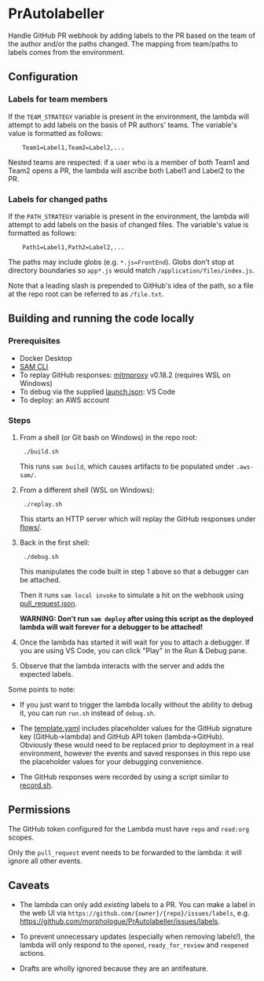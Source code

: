 # PrAutolabeller

Handle GitHub PR webhook by adding labels to the PR based on the team of the author and/or the
paths changed. The mapping from team/paths to labels comes from the environment.

## Configuration
### Labels for team members
If the `TEAM_STRATEGY` variable is present in the environment, the lambda will attempt to add labels on the basis of PR authors' teams. The variable's value is formatted as follows:

        Team1=Label1,Team2=Label2,...

Nested teams are respected: if a user who is a member of both Team1 and Team2 opens a PR, the lambda will ascribe both Label1 and Label2 to the PR.

### Labels for changed paths
If the `PATH_STRATEGY` variable is present in the environment, the lambda will attempt to add labels on the basis of changed files. The variable's value is formatted as follows:

        Path1=Label1,Path2=Label2,...

The paths may include globs (e.g. `*.js=FrontEnd`). Globs don't stop at directory boundaries so `app*.js` would match `/application/files/index.js`.

Note that a leading slash is prepended to GitHub's idea of the path, so a file at the repo root can be referred to as `/file.txt`.

## Building and running the code locally

### Prerequisites
* Docker Desktop
* [SAM CLI](https://docs.aws.amazon.com/serverless-application-model/latest/developerguide/serverless-sam-cli-install.html)
* To replay GitHub responses: [mitmproxy](https://docs.mitmproxy.org/stable/overview-installation/) v0.18.2 (requires WSL on Windows)
* To debug via the supplied [launch.json](.vscode/launch-json): VS Code
* To deploy: an AWS account

### Steps
1. From a shell (or Git bash on Windows) in the repo root:

        ./build.sh

    This runs `sam build`, which causes artifacts to be populated under `.aws-sam/`.

1. From a different shell (WSL on Windows):

        ./replay.sh

    This starts an HTTP server which will replay the GitHub responses under [flows/](flows/).

1. Back in the first shell:

        ./debug.sh

    This manipulates the code built in step 1 above so that a debugger can be attached.

    Then it runs `sam local invoke` to simulate a hit on the webhook using [pull_request.json](events/pull_request.json).

    **WARNING: Don't run `sam deploy` after using this script as the deployed lambda will wait forever for a debugger to be attached!**

1. Once the lambda has started it will wait for you to attach a debugger. If you are using VS Code, you can click "Play" in the Run & Debug pane.

1. Observe that the lambda interacts with the server and adds the expected labels.

Some points to note:

* If you just want to trigger the lambda locally without the ability to debug it, you can run `run.sh` instead of `debug.sh`.

* The [template.yaml](template.yaml) includes placeholder values for the GitHub signature key (GitHub->lambda) and GitHub API token (lambda->GitHub). Obviously these would need to be replaced prior to deployment in a real environment, however the events and saved responses in this repo use the placeholder values for your debugging convenience.

* The GitHub responses were recorded by using a script similar to [record.sh](record.sh).

## Permissions
The GitHub token configured for the Lambda must have `repo` and `read:org` scopes.

Only the `pull_request` event needs to be forwarded to the lambda: it will ignore all other events.

## Caveats
* The lambda can only add _existing_ labels to a PR. You can make a label in the web UI via `https://github.com/{owner}/{repo}/issues/labels`, e.g. https://github.com/morphologue/PrAutolabeller/issues/labels.

* To prevent unnecessary updates (especially when removing labels!), the lambda will only respond to the `opened`, `ready_for_review` and `reopened` actions.

* Drafts are wholly ignored because they are an antifeature.
